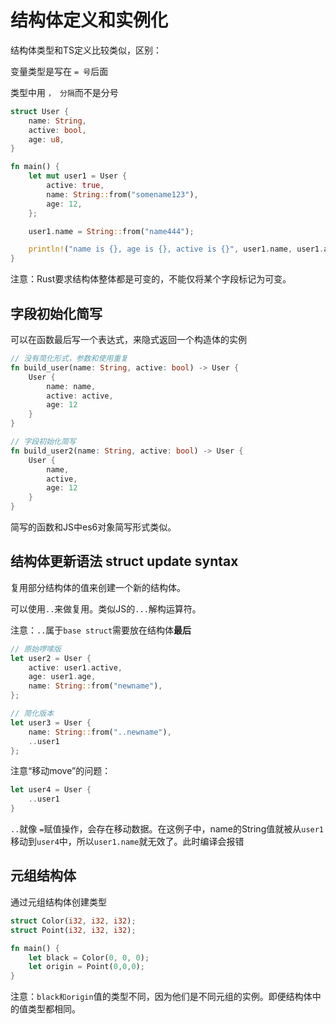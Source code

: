 # 结构体定义和实例化

结构体类型和TS定义比较类似，区别：

变量类型是写在 `= 号`后面

类型中用 `， 分隔`而不是分号

```rs
struct User {
    name: String,
    active: bool,
    age: u8,
}

fn main() {
    let mut user1 = User {
        active: true,
        name: String::from("somename123"),
        age: 12,
    };

    user1.name = String::from("name444");

    println!("name is {}, age is {}, active is {}", user1.name, user1.age, user1.active);
}
```

注意：Rust要求结构体整体都是可变的，不能仅将某个字段标记为可变。

## 字段初始化简写

可以在函数最后写一个表达式，来隐式返回一个构造体的实例

```rs
// 没有简化形式，参数和使用重复
fn build_user(name: String, active: bool) -> User {
    User {
        name: name,
        active: active,
        age: 12
    }
}

// 字段初始化简写
fn build_user2(name: String, active: bool) -> User {
    User {
        name,
        active,
        age: 12
    }
}
```

简写的函数和JS中es6对象简写形式类似。


## 结构体更新语法 struct update syntax

复用部分结构体的值来创建一个新的结构体。

可以使用`..`来做复用。类似JS的`...`解构运算符。

注意：`..`属于`base struct`需要放在结构体**最后**

```rs
// 原始啰嗦版
let user2 = User {
    active: user1.active,
    age: user1.age,
    name: String::from("newname"),
};

// 简化版本
let user3 = User {
    name: String::from("..newname"),
    ..user1
};
```

注意“移动move”的问题：

```rs
let user4 = User {
    ..user1
}
```

`..`就像 `=`赋值操作，会存在移动数据。在这例子中，name的String值就被从`user1`移动到`user4`中，所以`user1.name`就无效了。此时编译会报错


## 元组结构体

通过元组结构体创建类型

```rs
struct Color(i32, i32, i32);
struct Point(i32, i32, i32);

fn main() {
    let black = Color(0, 0, 0);
    let origin = Point(0,0,0);
}
```

注意：`black和origin`值的类型不同，因为他们是不同元组的实例。即便结构体中的值类型都相同。